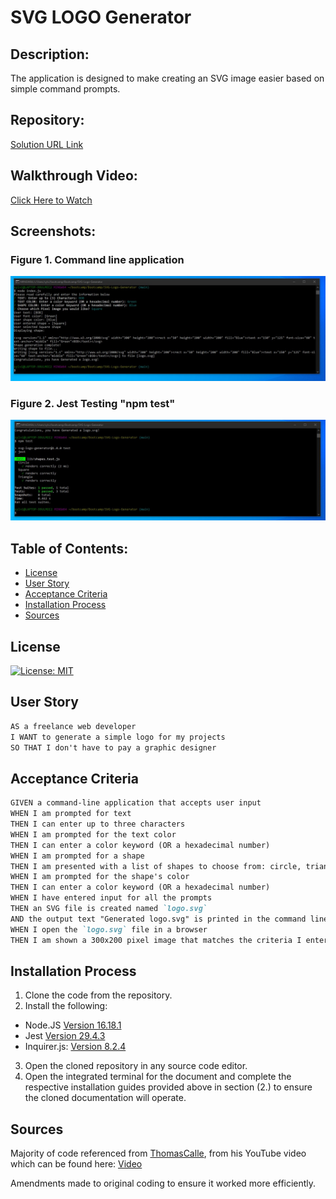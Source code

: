 # SVG LOGO Generator

## Description:
The application is designed to make creating an SVG image easier based on simple command prompts.

## Repository:
[Solution URL Link](https://github.com/MagMillen-Dutka/SVG-Logo-Generator)

## Walkthrough Video:
[Click Here to Watch]()

## Screenshots:
### Figure 1. Command line application
![](./images/Completed.jpg) 
### Figure 2. Jest Testing "npm test"
![](./images/Test.jpg)


## Table of Contents:
* [License](#license)
* [User Story](#user-story)
* [Acceptance Criteria](#acceptance-criteria)
* [Installation Process](#installation-process)
* [Sources](#sources)

## License
[![License: MIT](https://img.shields.io/badge/License-MIT-yellow.svg)](https://opensource.org/licenses/MIT)

## User Story
```md
AS a freelance web developer
I WANT to generate a simple logo for my projects
SO THAT I don't have to pay a graphic designer
```

## Acceptance Criteria
```md
GIVEN a command-line application that accepts user input
WHEN I am prompted for text
THEN I can enter up to three characters
WHEN I am prompted for the text color
THEN I can enter a color keyword (OR a hexadecimal number)
WHEN I am prompted for a shape
THEN I am presented with a list of shapes to choose from: circle, triangle, and square
WHEN I am prompted for the shape's color
THEN I can enter a color keyword (OR a hexadecimal number)
WHEN I have entered input for all the prompts
THEN an SVG file is created named `logo.svg`
AND the output text "Generated logo.svg" is printed in the command line
WHEN I open the `logo.svg` file in a browser
THEN I am shown a 300x200 pixel image that matches the criteria I entered
```



## Installation Process
1. Clone the code from the repository.
2. Install the following: 
* Node.JS [Version 16.18.1](https://nodejs.org/en/blog/release/v16.18.1/)
* Jest [Version 29.4.3](https://www.npmjs.com/package/jest)
* Inquirer.js: [Version 8.2.4](https://www.npmjs.com/package/inquirer/v/8.2.4)
3. Open the cloned repository in any source code editor.
4. Open the integrated terminal for the document and complete the respective installation guides provided above in section (2.) to ensure the cloned documentation will operate.

## Sources

Majority of code referenced from [ThomasCalle](https://github.com/ThomasCalle), from his YouTube video which can be found here: [Video](https://www.youtube.com/watch?v=GJYMcLus3v0&t=11s) 

Amendments made to original coding to ensure it worked more efficiently.
